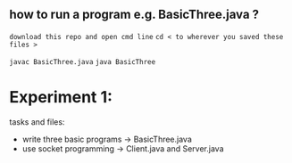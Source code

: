 ## how to run a program e.g. BasicThree.java ?
`download this repo and open cmd line`
`cd < to wherever you saved these files >`

`javac BasicThree.java`
`java BasicThree`


# Experiment 1:
tasks and files:  
- write three basic programs -> BasicThree.java  
- use socket programming -> Client.java and Server.java